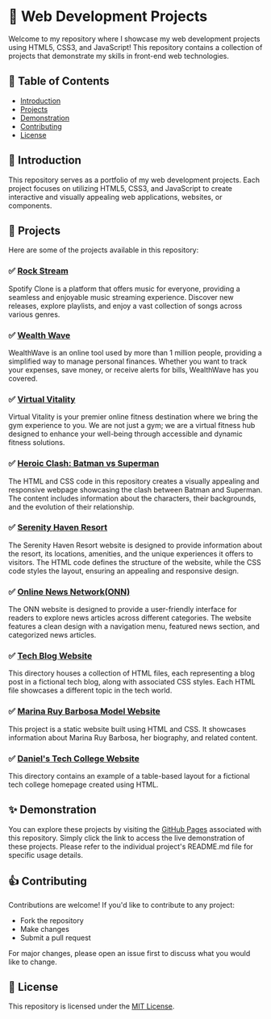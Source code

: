 # 🚀 Web Development Projects

Welcome to my repository where I showcase my web development projects using HTML5, CSS3, and JavaScript! This repository contains a collection of projects that demonstrate my skills in front-end web technologies.

## 📜 Table of Contents

- [Introduction](#introduction)
- [Projects](#projects)
- [Demonstration](#demonstration)
- [Contributing](#contributing)
- [License](#license)

## 🎯 Introduction

This repository serves as a portfolio of my web development projects. Each project focuses on utilizing HTML5, CSS3, and JavaScript to create interactive and visually appealing web applications, websites, or components.

## 🌟 Projects

Here are some of the projects available in this repository:

### ✅ [Rock Stream](RockStream)
Spotify Clone is a platform that offers music for everyone, providing a seamless and enjoyable music streaming experience. Discover new releases, explore playlists, and enjoy a vast collection of songs across various genres.

### ✅ [Wealth Wave](WealthWave)
WealthWave is an online tool used by more than 1 million people, providing a simplified way to manage personal finances. Whether you want to track your expenses, save money, or receive alerts for bills, WealthWave has you covered.

### ✅ [Virtual Vitality](Virtual-Vitality)
Virtual Vitality is your premier online fitness destination where we bring the gym experience to you. We are not just a gym; we are a virtual fitness hub designed to enhance your well-being through accessible and dynamic fitness solutions.

### ✅ [Heroic Clash: Batman vs Superman](Heroic-Clash-Batman-vs-Superman)
The HTML and CSS code in this repository creates a visually appealing and responsive webpage showcasing the clash between Batman and Superman. The content includes information about the characters, their backgrounds, and the evolution of their relationship.

### ✅ [Serenity Haven Resort](Serenity-Haven-Resort)
The Serenity Haven Resort website is designed to provide information about the resort, its locations, amenities, and the unique experiences it offers to visitors. The HTML code defines the structure of the website, while the CSS code styles the layout, ensuring an appealing and responsive design.

### ✅ [Online News Network(ONN)](ONN-Online-News-Network)
The ONN website is designed to provide a user-friendly interface for readers to explore news articles across different categories. The website features a clean design with a navigation menu, featured news section, and categorized news articles.

### ✅ [Tech Blog Website](Tech-Blog)
This directory houses a collection of HTML files, each representing a blog post in a fictional tech blog, along with associated CSS styles. Each HTML file showcases a different topic in the tech world.

### ✅ [Marina Ruy Barbosa Model Website](Marina-Ruy-Barbosa-Model)
This project is a static website built using HTML and CSS. It showcases information about Marina Ruy Barbosa, her biography, and related content.

### ✅ [Daniel's Tech College Website](Daniel's-Tech-College)
This directory contains an example of a table-based layout for a fictional tech college homepage created using HTML.

## ✨ Demonstration

You can explore these projects by visiting the [GitHub Pages](https://danielsantdev.github.io/Web-Projects/) associated with this repository. Simply click the link to access the live demonstration of these projects. Please refer to the individual project's README.md file for specific usage details.

## 👍 Contributing

Contributions are welcome! If you'd like to contribute to any project:
- Fork the repository
- Make changes
- Submit a pull request

For major changes, please open an issue first to discuss what you would like to change.

## 📃 License

This repository is licensed under the [MIT License](LICENSE).
